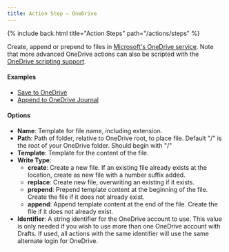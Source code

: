 ```yaml
---
title: Action Step – OneDrive
---
```


{% include back.html title="Action Steps" path="/actions/steps" %}

Create, append or prepend to files in [Microsoft's OneDrive service](http://onedrive.live.com). Note that more advanced OneDrive actions can also be scripted with the [OneDrive scripting support](https://github.com/agiletortoise/drafts-documentation/wiki/OneDrive).

#### Examples

- [Save to OneDrive](http://drafts5-actions.agiletortoise.com/a/1D2)
- [Append to OneDrive Journal](http://drafts5-actions.agiletortoise.com/a/1D3)

#### Options

- **Name**: Template for file name, including extension.
- **Path**: Path of folder, relative to OneDrive root, to place file. Default "/" is the root of your OneDrive folder. Should begin with "/"
- **Template**: Template for the content of the file.
- **Write Type**:
  - **create**: Create a new file. If an existing file already exists at the location, create as new file with a number suffix added.
  - **replace**: Create new file, overwriting an existing if it exists.
  - **prepend**: Prepend template content at the beginning of the file. Create the file if it does not already exist.
  - **append**: Append template content at the end of the file. Create the file if it does not already exist.
- **Identifier**: A string identifier for the OneDrive account to use. This value is only needed if you wish to use more than one OneDrive account with Drafts. If used, all actions with the same identifier will use the same alternate login for OneDrive.
